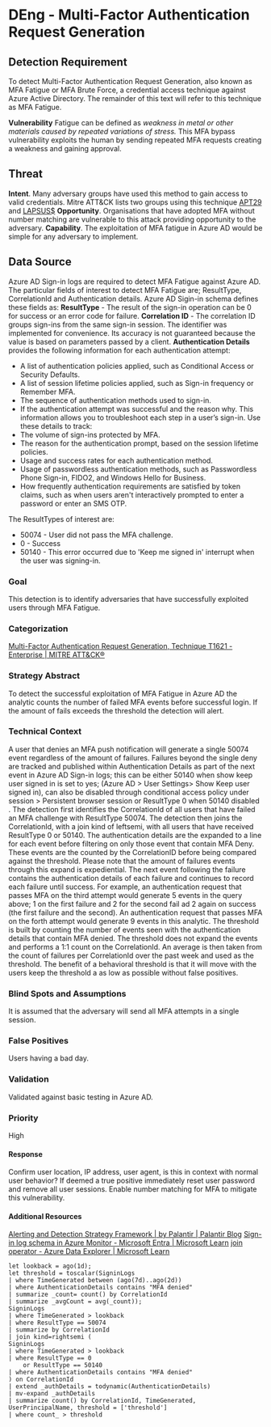 # DEng - Multi-Factor Authentication Request Generation

## Detection Requirement

To detect Multi-Factor Authentication Request Generation, also known as MFA Fatigue or MFA Brute Force, a credential access technique against Azure Active Directory. The remainder of this text will refer to this technique as MFA Fatigue.

**Vulnerability**
Fatigue can be defined as *weakness in metal or other materials caused by repeated variations of stress.* This MFA bypass vulnerability exploits the human by sending repeated MFA requests creating a weakness and gaining approval.

## Threat
**Intent**. Many adversary groups have used this method to gain access to valid credentials. Mitre ATT&CK lists two groups using this technique [APT29](https://attack.mitre.org/groups/G0016) and [LAPSUS$](https://attack.mitre.org/groups/G1004)
**Opportunity**. Organisations that have adopted MFA without number matching are vulnerable to this attack providing opportunity to the adversary. 
**Capability**. The exploitation of MFA fatigue in Azure AD would be simple for any adversary to implement.

## Data Source
Azure AD Sign-in logs are required to detect MFA Fatigue against Azure AD. The particular fields of interest to detect MFA Fatigue are; ResultType, CorrelationId and Authentication details. Azure AD Sigin-in schema defines these fields as:
**ResultType** - The result of the sign-in operation can be 0 for success or an error code for failure.
**Correlation ID** - The correlation ID groups sign-ins from the same sign-in session. The identifier was implemented for convenience. Its accuracy is not guaranteed because the value is based on parameters passed by a client.
**Authentication Details** provides the following information for each authentication attempt:
- A list of authentication policies applied, such as Conditional Access or Security Defaults.
- A list of session lifetime policies applied, such as Sign-in frequency or Remember MFA.
- The sequence of authentication methods used to sign-in.
- If the authentication attempt was successful and the reason why.
This information allows you to troubleshoot each step in a user’s sign-in. Use these details to track:
- The volume of sign-ins protected by MFA.
- The reason for the authentication prompt, based on the session lifetime policies.
- Usage and success rates for each authentication method.
- Usage of passwordless authentication methods, such as Passwordless Phone Sign-in, FIDO2, and Windows Hello for Business.
- How frequently authentication requirements are satisfied by token claims, such as when users aren't interactively prompted to enter a password or enter an SMS OTP.

The ResultTypes of interest are:
- 50074 - User did not pass the MFA challenge.
- 0 - Success
- 50140 - This error occurred due to 'Keep me signed in' interrupt when the user was signing-in.

### Goal
This detection is to identify adversaries that have successfully exploited users through MFA Fatigue. 
### Categorization
[Multi-Factor Authentication Request Generation, Technique T1621 - Enterprise | MITRE ATT&CK®](https://attack.mitre.org/techniques/T1621/)
### Strategy Abstract
To detect the successful exploitation of MFA Fatigue in Azure AD the analytic counts the number of failed MFA events before successful login. If the amount of fails exceeds the threshold the detection will alert. 
### Technical Context
A user that denies an MFA push notification will generate a single 50074 event regardless of the amount of failures. Failures beyond the single deny are tracked and published within Authentication Details as part of the next event in Azure AD Sign-in logs; this can be either 50140 when show keep user signed in is set to yes; (Azure AD > User Settings> Show Keep user signed in), can also be disabled through conditional access policy under session > Persistent browser session or ResultType 0 when 50140 disabled . 
The detection first identifies the CorrelationId of all users that have failed an MFA challenge with ResultType 50074. The detection then joins the CorrelationId, with a join kind of leftsemi, with all users that have received ResultType 0 or 50140. 
The authentication details are the expanded to a line for each event before filtering on only those event that contain MFA Deny. These events are the counted by the CorrelationID before being compared against the threshold. 
Please note that the amount of failures events through this expand is expediential. The next event following the failure contains the authentication details of each failure and continues to record each failure until success. For example, an authentication request that passes MFA on the third attempt would generate 5 events in the query above; 1 on the first failure and 2 for the second fail ad 2 again on success (the first failure and the second). An authentication request that passes MFA on the forth attempt would generate 9 events in this analytic.
The threshold is built by counting the number of events seen with the authentication details that contain MFA denied. The threshold does not expand the events and performs a 1:1 count on the CorrelationId. An average is then taken from the count of failures per CorrelationId over the past  week and used as the threshold. The benefit of a behavioral threshold is that it will move with the users keep the threshold a as low as possible without false positives.
### Blind Spots and Assumptions
It is assumed that the adversary will send all MFA attempts in a single session. 
### False Positives
Users having a bad day.
### Validation
Validated against basic testing in Azure AD.
### Priority
High
#### Response
Confirm user location, IP address, user agent, is this in context with normal user behavior? If deemed a true positive immediately reset user password and remove all user sessions. Enable number matching for MFA to mitigate this vulnerability.
#### Additional Resources
[Alerting and Detection Strategy Framework | by Palantir | Palantir Blog](https://blog.palantir.com/alerting-and-detection-strategy-framework-52dc33722df2)
[Sign-in log schema in Azure Monitor - Microsoft Entra | Microsoft Learn](https://learn.microsoft.com/en-us/azure/active-directory/reports-monitoring/reference-azure-monitor-sign-ins-log-schema)
[join operator - Azure Data Explorer | Microsoft Learn](https://learn.microsoft.com/en-us/azure/data-explorer/kusto/query/joinoperator?pivots=azuredataexplorer)

~~~kql
let lookback = ago(1d);
let threshold = toscalar(SigninLogs
| where TimeGenerated between (ago(7d)..ago(2d))
| where AuthenticationDetails contains "MFA denied"
| summarize _count= count() by CorrelationId
| summarize _avgCount = avg(_count));
SigninLogs
| where TimeGenerated > lookback
| where ResultType == 50074
| summarize by CorrelationId
| join kind=rightsemi ( 
SigninLogs
| where TimeGenerated > lookback
| where ResultType == 0
    or ResultType == 50140
| where AuthenticationDetails contains "MFA denied"
) on CorrelationId
| extend _authDetails = todynamic(AuthenticationDetails)
| mv-expand _authDetails
| summarize count() by CorrelationId, TimeGenerated, UserPrincipalName, threshold = ['threshold']
| where count_ > threshold
~~~
